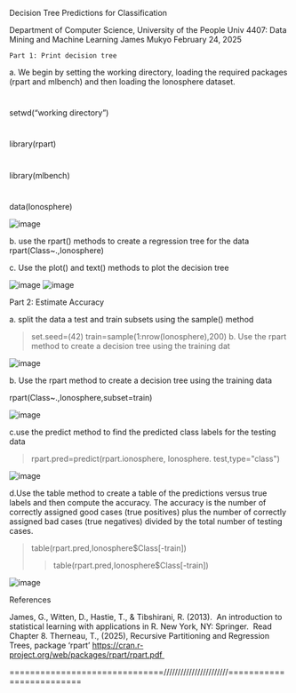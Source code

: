 Decision Tree Predictions for Classification 


Department of Computer Science, University of the People 
Univ 4407: Data Mining and Machine Learning 
James Mukyo 
February 24, 2025




    Part 1: Print decision tree 
  a. We begin by setting the working directory, loading the required packages (rpart and mlbench) and then loading the Ionosphere dataset.
  #
  setwd(“working directory”) 
  #
  library(rpart)
  #
  library(mlbench)
  #
  data(Ionosphere)

![image](https://github.com/user-attachments/assets/72a1aff2-09c7-4e92-9d49-c1542494eca0)

b. use the rpart() methods to create a regression tree for the data
  rpart(Class~.,Ionosphere)

c. Use the plot() and text() methods to plot the decision tree


![image](https://github.com/user-attachments/assets/dba05956-5293-4e4d-a8a6-ca8b58d76fe7)
  ![image](https://github.com/user-attachments/assets/62b465f1-e742-4a7a-9d7a-362e0c52076b)



Part 2: Estimate Accuracy
  
  a. split the data a test and train subsets using the sample() method
  >set.seed=(42)
  >train=sample(1:nrow(Ionosphere),200) b. Use the rpart method to create a decision tree using the training dat

![image](https://github.com/user-attachments/assets/fa5a1077-7083-42af-9db1-3d5a2cafbeba)

b. Use the rpart method to create a decision tree using the training data
  
  rpart(Class~.,Ionosphere,subset=train)

  ![image](https://github.com/user-attachments/assets/abc9631c-695f-4afa-8e3f-25a7232523a6)


c.use the predict method to find the predicted class labels for the testing data
>rpart.pred=predict(rpart.ionosphere, Ionosphere. test,type="class")

![image](https://github.com/user-attachments/assets/45ad44ed-6929-4b44-bc09-53dba80eb04e)



d.Use the table method to create a table of the predictions versus true 
labels and then compute the accuracy. The accuracy is the number of correctly 
assigned good cases (true positives) plus the number of correctly assigned 
bad cases (true negatives) divided by the total number of testing cases.

>table(rpart.pred,Ionosphere$Class[-train])
>
>>table(rpart.pred,Ionosphere$Class[-train])


![image](https://github.com/user-attachments/assets/97c962f8-8e6c-4005-ab1b-d92fd7646679)



References 

James, G., Witten, D., Hastie, T., & Tibshirani, R. (2013).  An introduction to statistical learning with applications in R. New York, NY: Springer.  Read Chapter 8.
Therneau, T., (2025), Recursive Partitioning and Regression Trees, package ‘rpart’ https://cran.r-project.org/web/packages/rpart/rpart.pdf 


==============================///////////////////////=========================
